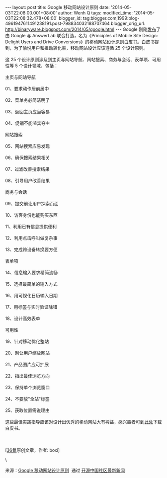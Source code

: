 --- layout: post title: Google 移动网站设计原则 date:
'2014-05-03T22:08:00.001+08:00' author: Wenh Q tags: modified\_time:
'2014-05-03T22:08:32.478+08:00' blogger\_id:
tag:blogger.com,1999:blog-4961947611491238191.post-798834032188707464
blogger\_orig\_url: http://binaryware.blogspot.com/2014/05/google.html
--- Google
刚刚[发布](http://www.google.com/think/multiscreen/whitepaper-sitedesign.html)了
由 Google 与 AnswerLab 联合打造，名为《Principles of Mobile Site Design:
Delight Users and Drive
Conversions》的移动网站设计原则白皮书。白皮书提到，为了愉悦用户和推动转化率，移动网站设计应该遵循
25 个设计原则。\
\
这 25
个设计原则涉及到主页与网站导航、网站搜索、商务与会话、表单项、可用性等 5
个设计领域，包括：\
\
主页与网站导航\
\
01、要求动作居前居中\
\
02、菜单务必简洁明了\
\
03、返回主页应当容易\
\
04、促销不能喧宾夺主\
\
网站搜索\
\
05、网站搜索应易发现\
\
06、确保搜索结果相关\
\
07、过滤改善搜索结果\
\
08、引导用户改善结果\
\
商务与会话\
\
09、提交前让用户探索页面\
\
10、访客身份也能购买东西\
\
11、利用已有信息提供便利\
\
12、利用点击呼叫做复杂事\
\
13、完成跨设备转换要方便\
\
表单项\
\
14、信息输入要求精简流畅\
\
15、选择最简单的输入方式\
\
16、用可视化日历输入日期\
\
17、用标签与实时验证除错\
\
18、设计高效表单\
\
可用性\
\
19、针对移动优化整站\
\
20、别让用户缩放网站\
\
21、产品图片应可扩展\
\
22、指出最佳浏览方向\
\
23、保持单个浏览窗口\
\
24、不要放"全站"标签\
\
25、获取位置需说理由\
\
这些最佳实践指导应该对设计出优秀的移动网站大有裨益，感兴趣者可到[此处](http://www.google.com/intl/ALL_ALL/think/multiscreen/pdf/multi-screen-moblie-whitepaper_research-studies.pdf)下载白皮书。\
\
\
\
\[[36氪](http://www.36kr.com/p/211639.html)原创文章，作者: boxi\]
<div>

\

</div>

<div>

来源：[Google
移动网站设计原则](http://www.oschina.net/news/51347/google-mobile-site-whitepaper-sitedesign)  通过 [开源中国社区最新新闻](http://www.oschina.net/?from=rss)

</div>
